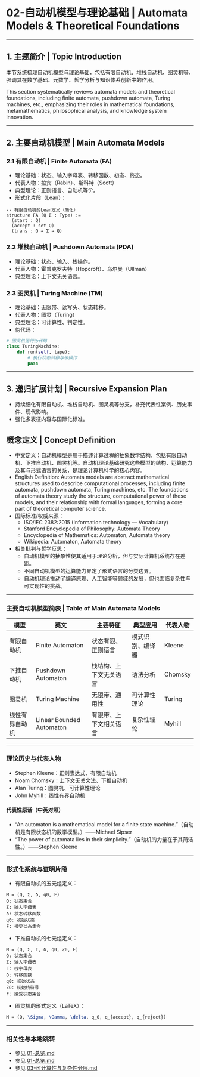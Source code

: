 # 02-自动机模型与理论基础 | Automata Models & Theoretical Foundations

---

## 1. 主题简介 | Topic Introduction

本节系统梳理自动机模型与理论基础，包括有限自动机、堆栈自动机、图灵机等，强调其在数学基础、元数学、哲学分析与知识体系创新中的作用。

This section systematically reviews automata models and theoretical foundations, including finite automata, pushdown automata, Turing machines, etc., emphasizing their roles in mathematical foundations, metamathematics, philosophical analysis, and knowledge system innovation.

---

## 2. 主要自动机模型 | Main Automata Models

### 2.1 有限自动机 | Finite Automata (FA)

- 理论基础：状态、输入字母表、转移函数、初态、终态。
- 代表人物：拉宾（Rabin）、斯科特（Scott）
- 典型理论：正则语言、自动机等价。
- 形式化片段（Lean）：

```lean
-- 有限自动机的Lean定义（简化）
structure FA (Q Σ : Type) :=
  (start : Q)
  (accept : set Q)
  (trans : Q → Σ → Q)
```

### 2.2 堆栈自动机 | Pushdown Automata (PDA)

- 理论基础：状态、输入、栈操作。
- 代表人物：霍普克罗夫特（Hopcroft）、乌尔曼（Ullman）
- 典型理论：上下文无关语言。

### 2.3 图灵机 | Turing Machine (TM)

- 理论基础：无限带、读写头、状态转移。
- 代表人物：图灵（Turing）
- 典型理论：可计算性、判定性。
- 伪代码：

```python
# 图灵机运行伪代码
class TuringMachine:
    def run(self, tape):
        # 执行状态转移与带操作
        pass
```

---

## 3. 递归扩展计划 | Recursive Expansion Plan

- 持续细化有限自动机、堆栈自动机、图灵机等分支，补充代表性案例、历史事件、现代影响。
- 强化多表征内容与国际化标准。

## 概念定义 | Concept Definition

- 中文定义：自动机模型是用于描述计算过程的抽象数学结构，包括有限自动机、下推自动机、图灵机等。自动机理论基础研究这些模型的结构、运算能力及其与形式语言的关系，是理论计算机科学的核心内容。
- English Definition: Automata models are abstract mathematical structures used to describe computational processes, including finite automata, pushdown automata, Turing machines, etc. The foundations of automata theory study the structure, computational power of these models, and their relationship with formal languages, forming a core part of theoretical computer science.
- 国际标准/权威来源：
  - ISO/IEC 2382:2015 (Information technology — Vocabulary)
  - Stanford Encyclopedia of Philosophy: Automata Theory
  - Encyclopedia of Mathematics: Automaton, Automata theory
  - Wikipedia: Automaton, Automata theory
- 相关批判与哲学反思：
  - 自动机模型的抽象性使其适用于理论分析，但与实际计算机系统存在差距。
  - 不同自动机模型的运算能力界定了形式语言的分类边界。
  - 自动机理论推动了编译原理、人工智能等领域的发展，但也面临复杂性与可实现性的挑战。

---

### 主要自动机模型简表 | Table of Main Automata Models

| 模型 | 英文 | 主要特征 | 典型应用 | 代表人物 |
|---|---|---|---|---|
| 有限自动机 | Finite Automaton | 状态有限、正则语言 | 模式识别、编译器 | Kleene |
| 下推自动机 | Pushdown Automaton | 栈结构、上下文无关语言 | 语法分析 | Chomsky |
| 图灵机 | Turing Machine | 无限带、通用性 | 可计算性理论 | Turing |
| 线性有界自动机 | Linear Bounded Automaton | 有限带、上下文相关语言 | 复杂性理论 | Myhill |

---

### 理论历史与代表人物

- Stephen Kleene：正则表达式、有限自动机
- Noam Chomsky：上下文无关文法、下推自动机
- Alan Turing：图灵机、可计算性理论
- John Myhill：线性有界自动机

#### 代表性原话（中英对照）

- “An automaton is a mathematical model for a finite state machine.”（自动机是有限状态机的数学模型。）——Michael Sipser
- “The power of automata lies in their simplicity.”（自动机的力量在于其简洁性。）——Stephen Kleene

---

### 形式化系统与证明片段

- 有限自动机的五元组定义：

```text
M = (Q, Σ, δ, q0, F)
Q: 状态集合
Σ: 输入字母表
δ: 状态转移函数
q0: 初始状态
F: 接受状态集合
```

- 下推自动机的七元组定义：

```text
M = (Q, Σ, Γ, δ, q0, Z0, F)
Q: 状态集合
Σ: 输入字母表
Γ: 栈字母表
δ: 转移函数
q0: 初始状态
Z0: 初始栈符号
F: 接受状态集合
```

- 图灵机的形式定义（LaTeX）：

```latex
M = (Q, \Sigma, \Gamma, \delta, q_0, q_{accept}, q_{reject})
```

---

### 相关性与本地跳转

- 参见 [01-总览.md](./01-总览.md)
- 参见 [01-总览.md](../05-形式语言与符号系统/01-总览.md)
- 参见 [03-可计算性与复杂性分层.md](./03-可计算性与复杂性分层.md)
